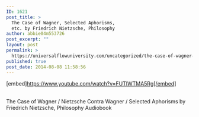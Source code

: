 ```yaml
---
ID: 1621
post_title: >
  The Case of Wagner, Selected Aphorisms,
  etc. by Friedrich Nietzsche, Philosophy
author: abbie04m553726
post_excerpt: ""
layout: post
permalink: >
  https://universalflowuniversity.com/uncategorized/the-case-of-wagner-selected-aphorisms-etc-by-friedrich-nietzsche-philosophy/
published: true
post_date: 2014-08-08 11:58:56
---
```

[embed]https://www.youtube.com/watch?v=FUTlWTMA5Rg[/embed]</br></br>
<p>The Case of Wagner / Nietzsche Contra Wagner / Selected Aphorisms by Friedrich Nietzsche, Philosophy Audiobook</p>